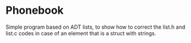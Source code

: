 # Phonebook
Simple program based on ADT lists, to show how to correct the list.h and list.c codes in case of an element that is a struct with strings.
